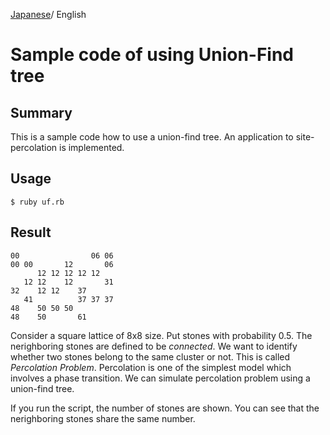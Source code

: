 [Japanese](README_ja.md)/ English

# Sample code of using Union-Find tree

## Summary

This is a sample code how to use a union-find tree.
An application to site-percolation is implemented.

## Usage

    $ ruby uf.rb

## Result

    00                06 06
    00 00       12       06
          12 12 12 12 12    
       12 12    12       31
    32    12 12    37       
       41          37 37 37
    48    50 50 50          
    48    50       61       


Consider a square lattice of 8x8 size. Put stones with probability 0.5. The nerighboring stones are defined to be *connected*. We want to identify whether two stones belong to the same cluster or not. This is called *Percolation Problem*. Percolation is one of the simplest model which involves a phase transition. We can simulate percolation problem using a union-find tree.

If you run the script, the number of stones are shown. You can see that the nerighboring stones share the same number.
